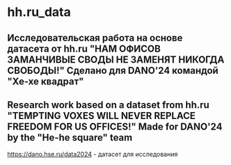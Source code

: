 # hh.ru_data
Исследовательская работа на основе датасета от hh.ru "НАМ ОФИСОВ ЗАМАНЧИВЫЕ СВОДЫ НЕ ЗАМЕНЯТ НИКОГДА СВОБОДЫ!"  Сделано для DANO'24 командой "Хе-хе квадрат" 
----------------------------------------------------
Research work based on a dataset from hh.ru "TEMPTING VOXES WILL NEVER REPLACE FREEDOM FOR US OFFICES!"  Made for DANO'24 by the "He-he square" team
----------------------------------------------------
https://dano.hse.ru/data2024 - датасет для исследования
